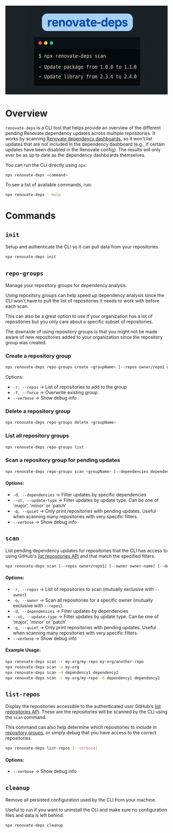<p align="center">
  <img width="600" src="./hero.png" alt="Hero Image">
</p>

# Overview

`renovate-deps` is a CLI tool that helps provide an overview of the different pending Renovate dependency updates across multiple repositories. It works by scanning [Renovate dependency dashboards](https://docs.renovatebot.com/key-concepts/dashboard/), so it won’t list updates that are not included in the dependency dashboard (e.g., if certain updates have been disabled in the Renovate config). The results will only ever be as up to date as the dependency dashboards themselves.

You can run the CLI directly using `npx`:

```sh
npx renovate-deps <command>
```

To see a list of available commands, run:

```sh
npx renovate-deps --help
```

# Commands

## `init`

Setup and authenticate the CLI so it can pull data from your repositories.

```sh
npx renovate-deps init
```

## `repo-groups`

Manage your repository groups for dependency analysis.

Using repository groups can help speed up dependency analysis since the CLI won't have to pull the list of repositories it needs to work with before each scan.

This can also be a great option to use if your organization has a lot of repositories but you only care about a specific subset of repositories.

The downside of using repository groups is that you might not be made aware of new repositories added to your organization since the repository group was created.

### Create a repository group

```sh
npx renovate-deps repo-groups create <groupName> [--repos owner/repo1 owner/repo2] [--force] [--verbose]
```

Options:

- `-r, --repos` → List of repositories to add to the group
- `-f, --force` → Overwrite existing group
- `--verbose` → Show debug info

### Delete a repository group

```sh
npx renovate-deps repo-groups delete <groupName>
```

### List all repository groups

```sh
npx renovate-deps repo-groups list
```

### Scan a repository group for pending updates

```sh
npx renovate-deps repo-groups scan <groupName> [--dependencies dependency1 dependency2] [--updateType major|minor|patch] [--verbose]
```

#### Options:

- `-d, --dependencies` → Filter updates by specific dependencies
- `--ut, --update-type` → Filter updates by update type. Can be one of 'major', 'minor' or 'patch'
- `-q, --quiet` → Only print repositories with pending updates. Useful when scanning many repositories with very specific filters.
- `--verbose` → Show debug info

## `scan`

List pending dependency updates for repositories that the CLI has access to using GitHub's [list repositories API](https://octokit.github.io/rest.js/v21/#repos-list-for-authenticated-user) and that match the specified filters.

```sh
npx renovate-deps scan [--repos owner/repo1] [--owner owner-name] [--dependencies dependency1 dependency2] [--updateType major|minor|patch] [--verbose]
```

#### Options:

- `-r, --repos` → List of repositories to scan (mutually exclusive with `--owner`)
- `-o, --owner` → Scan all repositories for a specific owner (mutually exclusive with `--repos`)
- `-d, --dependencies` → Filter updates by dependencies
- `--ut, --update-type` → Filter updates by update type. Can be one of 'major', 'minor' or 'patch'
- `-q, --quiet` → Only print repositories with pending updates. Useful when scanning many repositories with very specific filters.
- `--verbose` → Show debug info

#### Example Usage:

```sh
npx renovate-deps scan -r my-org/my-repo my-org/another-repo
npx renovate-deps scan -o my-org
npx renovate-deps scan -d dependency1 dependency2
npx renovate-deps scan -r my-org/my-repo -d dependency1 dependency2
```

## `list-repos`

Display the repositories accessible to the authenticated user GitHub's [list repositories API](https://octokit.github.io/rest.js/v21/#repos-list-for-authenticated-user). These are the repositories will be scanned by the CLI using the `scan` command.

This command can also help determine which repositories to include in [repository groups](#repo-groups), or simply debug that you have access to the correct repositories.

```sh
npx renovate-deps list-repos [--verbose]
```

#### Options:

- `--verbose` → Show debug info

## `cleanup`

Remove all persisted configuration used by the CLI from your machine.

Useful to run if you want to uninstall the CLI and make sure no configuration files and data is left behind.

```sh
npx renovate-deps cleanup
```
